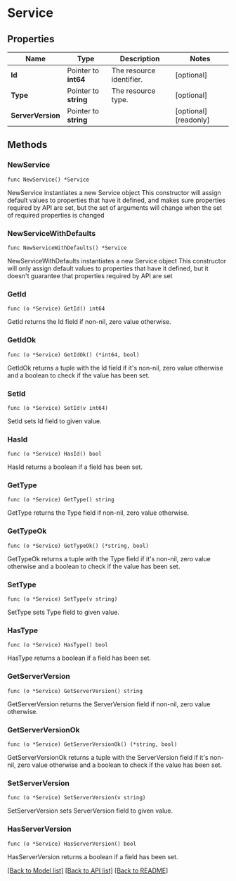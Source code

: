 # Service

## Properties

Name | Type | Description | Notes
------------ | ------------- | ------------- | -------------
**Id** | Pointer to **int64** | The resource identifier. | [optional] 
**Type** | Pointer to **string** | The resource type. | [optional] 
**ServerVersion** | Pointer to **string** |  | [optional] [readonly] 

## Methods

### NewService

`func NewService() *Service`

NewService instantiates a new Service object
This constructor will assign default values to properties that have it defined,
and makes sure properties required by API are set, but the set of arguments
will change when the set of required properties is changed

### NewServiceWithDefaults

`func NewServiceWithDefaults() *Service`

NewServiceWithDefaults instantiates a new Service object
This constructor will only assign default values to properties that have it defined,
but it doesn't guarantee that properties required by API are set

### GetId

`func (o *Service) GetId() int64`

GetId returns the Id field if non-nil, zero value otherwise.

### GetIdOk

`func (o *Service) GetIdOk() (*int64, bool)`

GetIdOk returns a tuple with the Id field if it's non-nil, zero value otherwise
and a boolean to check if the value has been set.

### SetId

`func (o *Service) SetId(v int64)`

SetId sets Id field to given value.

### HasId

`func (o *Service) HasId() bool`

HasId returns a boolean if a field has been set.

### GetType

`func (o *Service) GetType() string`

GetType returns the Type field if non-nil, zero value otherwise.

### GetTypeOk

`func (o *Service) GetTypeOk() (*string, bool)`

GetTypeOk returns a tuple with the Type field if it's non-nil, zero value otherwise
and a boolean to check if the value has been set.

### SetType

`func (o *Service) SetType(v string)`

SetType sets Type field to given value.

### HasType

`func (o *Service) HasType() bool`

HasType returns a boolean if a field has been set.

### GetServerVersion

`func (o *Service) GetServerVersion() string`

GetServerVersion returns the ServerVersion field if non-nil, zero value otherwise.

### GetServerVersionOk

`func (o *Service) GetServerVersionOk() (*string, bool)`

GetServerVersionOk returns a tuple with the ServerVersion field if it's non-nil, zero value otherwise
and a boolean to check if the value has been set.

### SetServerVersion

`func (o *Service) SetServerVersion(v string)`

SetServerVersion sets ServerVersion field to given value.

### HasServerVersion

`func (o *Service) HasServerVersion() bool`

HasServerVersion returns a boolean if a field has been set.


[[Back to Model list]](../README.md#documentation-for-models) [[Back to API list]](../README.md#documentation-for-api-endpoints) [[Back to README]](../README.md)


